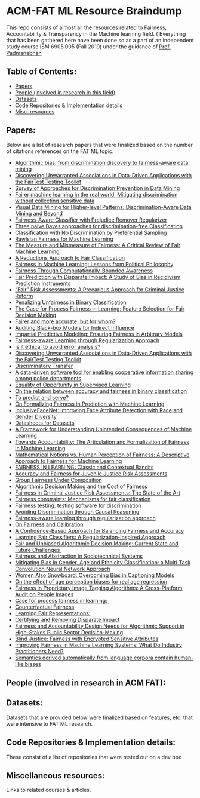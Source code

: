 # ACM-FAT ML Resource Braindump

This repo consists of almost all the resources related to Fairness, Accountability &amp; Transparency in the Machine learning field. ( Everything that has been gathered here have been done so as a part of an independent study course ISM 6905.005 (Fall 2019) under the guidance of [Prof. Padmanabhan](https://www.usf.edu/business/contacts/padmanabhan-balaji.aspx)


## Table of Contents:
- [Papers](#papers)
- [People (involved in research in this field)](#people-involved-in-research-in-this-field)
- [Datasets](#datasets)
- [Code Repositories & Implementation details](#code-repositories--implementation-details)
- [Misc. resources](#miscellaneous-resources)


## Papers:
Below are a list of research papers that were finalized based on the number of citations references on the FAT ML topic.

- [Algorithmic bias: from discrimination discovery to fairness-aware data mining](http://chato.cl/research/files/tutorial-algorithmic-bias.pdf)
- [Discovering Unwarranted Associations in Data-Driven Applications with the FairTest Testing Toolkit](https://arxiv.org/pdf/1510.02377.pdf)
- [Survey of Approaches for Discrimination Prevention in Data Mining]()
- [Fairer machine learning in the real world: Mitigating discrimination without collecting sensitive data]()
- [ Visual Data Mining for Higher-level Patterns: Discrimination-Aware Data Mining and Beyond]()
- [Fairness-Aware Classifier with Prejudice Remover Regularizer]()
- [Three naive Bayes approaches for discrimination-free Classification]()
- [Classification with No Discrimination by Preferential Sampling]()
- [Rawlsian Fairness for Machine Learning]()
- [The Measure and Mismeasure of Fairness: A Critical Review of Fair Machine Learning]()
- [A Reductions Approach to Fair Classification]()
- [Fairness in Machine Learning: Lessons from Political Philosophy]()
- [Fairness Through Computationally-Bounded Awareness]()
- [ Fair Prediction with Disparate Impact: A Study of Bias in Recidivism Prediction Instruments]()
- [“Fair” Risk Assessments: A Precarious Approach for Criminal Justice Reform]()
- [Penalizing Unfairness in Binary Classification]()
- [The Case for Process Fairness in Learning: Feature Selection for Fair Decision Making]()
- [Fairer and more accurate, but for whom?]()
- [Auditing Black-box Models for Indirect Influence ]()
- [Impartial Predictive Modeling: Ensuring Fairness in Arbitrary Models]()
- [Fairness-aware Learning through Regularization Approach ]()
- [Is it ethical to avoid error analysis?]()
- [Discovering Unwarranted Associations in Data-Driven Applications with the FairTest Testing Toolkit ]()
- [Discriminatory Transfer]()
- [A data-driven software tool for enabling cooperative information sharing among police departments ]()
- [Equality of Opportunity in Supervised Learning]()
- [On the relation between accuracy and fairness in binary classification ]()
- [To predict and serve?]()
- [On Formalizing Fairness in Prediction with Machine Learning]()
- [InclusiveFaceNet: Improving Face Attribute Detection with Race and Gender Diversity]()
- [Datasheets for Datasets]()
- [A Framework for Understanding Unintended Consequences of Machine Learning]()
- [Towards Accountability: The Articulation and Formalization of Fairness in Machine Learning]()
- [Mathematical Notions vs. Human Perception of Fairness: A Descriptive Approach to Fairness for Machine Learning]()
- [FAIRNESS IN LEARNING: Classic and Contextual Bandits]()
- [Accuracy and Fairness for Juvenile Justice Risk Assessments]()
- [Group Fairness Under Composition]()
- [Algorithmic Decision Making and the Cost of Fairness]()
- [Fairness in Criminal Justice Risk Assessments: The State of the Art]()
- [Fairness constraints: Mechanisms for fair classification]()
- [Fairness testing: testing software for discrimination]()
- [Avoiding Discrimination through Causal Reasoning]()
- [Fairness-aware learning through regularization approach]()
- [On Fairness and Calibration]()
- [A Confidence-Based Approach for Balancing Fairness and Accuracy]()
- [Learning Fair Classifiers: A Regularization-Inspired Approach]()
- [Fair and Unbiased Algorithmic Decision Making: Current State and Future Challenges ]()
- [Fairness and Abstraction in Sociotechnical Systems]()
- [Mitigating Bias in Gender, Age and Ethnicity Classification: a Multi-Task Convolution Neural Network Approach]()
- [Women Also Snowboard: Overcoming Bias in Captioning Models]()
- [On the effect of age perception biases for real age regression]()
- [Fairness in Proprietary Image Tagging Algorithms: A Cross-Platform Audit on People Images]()
- [Case for process fairness in learning: ]()
- [Counterfactual Fairness]()
- [Learning Fair Representations:]()
- [Certifying and Removing Disparate Impact]()
- [Fairness and Accountability Design Needs for Algorithmic Support in High-Stakes Public Sector Decision-Making]()
- [Blind Justice: Fairness with Encrypted Sensitive Attributes]()
- [Improving Fairness in Machine Learning Systems: What Do Industry Practitioners Need?]()
- [Semantics derived automatically from language corpora contain human-like biases]()



## People (involved in research in ACM FAT):


## Datasets:
Datasets that are provided below were finalized based on features, etc. that were intensive to FAT ML research.

## Code Repositories & Implementation details:
These consist of a list of repositories that were tested out on a dev box 


## Miscellaneous resources:
Links to related courses & articles.




